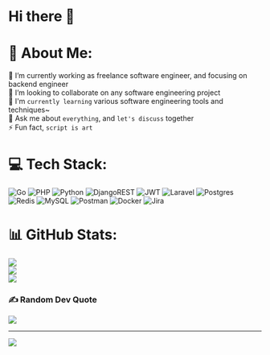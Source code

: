 # Hi there 👋

# 💫 About Me:
🔭 I’m currently working as freelance software engineer, and focusing on backend engineer<br>👯 I’m looking to collaborate on any software engineering project<br>🌱 I'm `currently learning` various software engineering tools and techniques~<br>💬 Ask me about `everything`, and `let's discuss` together<br>⚡ Fun fact, `script is art`

# 💻 Tech Stack:
![Go](https://img.shields.io/badge/go-%2300ADD8.svg?style=plastic&logo=go&logoColor=white) ![PHP](https://img.shields.io/badge/php-%23777BB4.svg?style=plastic&logo=php&logoColor=white) ![Python](https://img.shields.io/badge/python-3670A0?style=plastic&logo=python&logoColor=ffdd54) ![DjangoREST](https://img.shields.io/badge/DJANGO-REST-ff1709?style=plastic&logo=django&logoColor=white&color=ff1709&labelColor=gray) ![JWT](https://img.shields.io/badge/JWT-black?style=plastic&logo=JSON%20web%20tokens) ![Laravel](https://img.shields.io/badge/laravel-%23FF2D20.svg?style=plastic&logo=laravel&logoColor=white) ![Postgres](https://img.shields.io/badge/postgres-%23316192.svg?style=plastic&logo=postgresql&logoColor=white) ![Redis](https://img.shields.io/badge/redis-%23DD0031.svg?style=plastic&logo=redis&logoColor=white) ![MySQL](https://img.shields.io/badge/mysql-%2300f.svg?style=plastic&logo=mysql&logoColor=white) ![Postman](https://img.shields.io/badge/Postman-FF6C37?style=plastic&logo=postman&logoColor=white) ![Docker](https://img.shields.io/badge/docker-%230db7ed.svg?style=plastic&logo=docker&logoColor=white) ![Jira](https://img.shields.io/badge/jira-%230A0FFF.svg?style=plastic&logo=jira&logoColor=white)
# 📊 GitHub Stats:
![](https://github-readme-stats.vercel.app/api?username=fajarcandraaa&theme=dark&hide_border=true&include_all_commits=false&count_private=false)<br/>
![](https://github-readme-streak-stats.herokuapp.com/?user=fajarcandraaa&theme=dark&hide_border=true)<br/>
![](https://github-readme-stats.vercel.app/api/top-langs/?username=fajarcandraaa&theme=dark&hide_border=true&include_all_commits=false&count_private=false&layout=compact)

### ✍️ Random Dev Quote
![](https://quotes-github-readme.vercel.app/api?type=horizontal&theme=dark)

---
[![](https://visitcount.itsvg.in/api?id=fajarcandraaa&icon=0&color=0)](https://visitcount.itsvg.in)

<!-- Proudly created with GPRM ( https://gprm.itsvg.in ) -->
